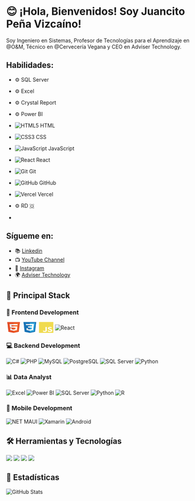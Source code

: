 # 😊 ¡Hola, Bienvenidos! Soy Juancito Peña Vizcaíno!

Soy Ingeniero en Sistemas, Profesor de Tecnologías para el Aprendizaje en @O&M, Técnico en @Cervecería Vegana y CEO en Adviser Technology. 

## Habilidades:
- ⚙️ SQL Server
- ⚙️ Excel
- ⚙️ Crystal Report
- ⚙️ Power BI
- <img src="[https://cdn.icon-icons.com/icons2/2107/PNG/512/file_type_html_icon_130541.png]" height="20" width="20" alt="HTML5"> HTML
- <img src="https://devicons.github.io/devicon/devicon.git/icons/css3/css3-original-wordmark.svg" height="20" width="20" alt="CSS3"> CSS
- <img src="https://devicons.github.io/devicon/devicon.git/icons/javascript/javascript-original.svg" height="20" width="20" alt="JavaScript"> JavaScript
- <img src="https://devicons.github.io/devicon/devicon.git/icons/react/react-original-wordmark.svg" height="20" width="20" alt="React"> React
- <img src="https://devicons.github.io/devicon/devicon.git/icons/git/git-original-wordmark.svg" height="20" width="20" alt="Git"> Git
- <img src="https://devicons.github.io/devicon/devicon.git/icons/github/github-original-wordmark.svg" height="20" width="20" alt="GitHub"> GitHub
- <img src="https://devicons.github.io/devicon/devicon.git/icons/vercel/vercel-original-wordmark.svg" height="20" width="20" alt="Vercel"> Vercel
- ⚙️ RD 🇴

- 
## Sígueme en:

- 📚 [Linkedin](https://www.linkedin.com/in/juancitope%C3%B1a/)
- 📺 [YouTube Channel](https://youtube.com/c/JuancitoPe%C3%B1aV)
- 📸 [Instagram](https://www.instagram.com/juancito.pena.v/)
- 🌍 [Adviser Technology](https://advisertecnology.com/)

## 👾 Principal Stack

### 🎨 Frontend Development

<img align="center" alt="HTML5" height="30" width="40" src="https://raw.githubusercontent.com/devicons/devicon/master/icons/html5/html5-original.svg">
<img align="center" alt="CSS3" height="30" width="40" src="https://raw.githubusercontent.com/devicons/devicon/master/icons/css3/css3-original.svg">
<img align="center" alt="JavaScript" height="30" width="40" src="https://raw.githubusercontent.com/devicons/devicon/master/icons/javascript/javascript-plain.svg">
<img align="center" alt="React" height="30" width="40" src="https://cdn.icon-icons.com/icons2/2415/PNG/512/react_original_logo_icon_146374.png">

### 💻 Backend Development 

<img align="center" alt="C#" height="40" width="40" src="https://kmyr.dev/posts/csharp.png">
<img align="center" alt="PHP" height="40" width="40" src="https://cdn.icon-icons.com/icons2/2108/PNG/512/php_icon_130857.png">
<img align="center" alt="MySQL" height="40" width="40" src="https://cdn.icon-icons.com/icons2/1381/PNG/512/mysqlworkbench_93532.png">
<img align="center" alt="PostgreSQL" height="40" width="40" src="https://developer.asustor.com/uploadIcons/0020_999_1617260086_postgresql-icon_256.png">
<img align="center" alt="SQL Server" height="40" width="40" src="https://www.gpsos.es/wp-content/uploads/sql_server_logo.png">
<img align="center" alt="Python" height="40" width="40" src="https://cdn.icon-icons.com/icons2/2699/PNG/512/python_vertical_logo_icon_168039.png">

### 📊 Data Analyst 

<img align="center" alt="Excel" height="40" width="40" src="https://cdn.icon-icons.com/icons2/2397/PNG/512/microsoft_office_excel_logo_icon_145720.png">
<img align="center" alt="Power BI" height="40" width="40" src="https://external-preview.redd.it/CO1gZp4U3q33m9i_7f2Fveb-m-YvxITLvVN_VhTwhGQ.jpg?auto=webp&s=3be1c571cd55e06900f90e1365f48f7779a1a5a4">
<img align="center" alt="SQL Server" height="40" width="40" src="https://www.gpsos.es/wp-content/uploads/sql_server_logo.png">
<img align="center" alt="Python" height="40" width="40" src="https://cdn.icon-icons.com/icons2/2699/PNG/512/python_vertical_logo_icon_168039.png">
<img align="center" alt="R" height="40" width="40" src="https://cdn.icon-icons.com/icons2/2107/PNG/512/file_type_r_icon_130212.png">

### 📳 Mobile Development 

<img align="center" alt="NET MAUI" height="40" width="40" src="https://usercontent.one/wp/www.jennerstrand.se/wp-content/uploads/2021/09/net-maui-robot.png">
<img align="center" alt="Xamarin" height="40" width="40" src="https://cdn.icon-icons.com/icons2/2249/PNG/512/xamarin_outline_icon_139072.png">
<img align="center" alt="Android" height="40" width="40" src="https://cdn.icon-icons.com/icons2/2080/PNG/512/android_mobile_os_media_social_icon_127328.png">

## 🛠️ Herramientas y Tecnologías

<img src="https://img.shields.io/badge/Git-F05032?style=for-the-badge&logo=git&logoColor=white">
<img src="https://img.shields.io/badge/GitHub-100000?style=for-the-badge&logo=github&logoColor=white">
<img src="https://img.shields.io/badge/Linux-FCC624?style=for-the-badge&logo=linux&logoColor=black">
<img src="https://img.shields.io/badge/Notion-000000?style=for-the-badge&logo=notion&logoColor=white">

## 🐍 Estadísticas

![GitHub Stats](https://github.com/kodosensei/kodosensei/blob/output/github-contribution-grid-snake.svg)

